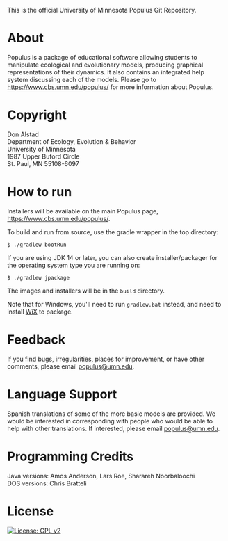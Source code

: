 This is the official University of Minnesota Populus Git Repository.

# About
Populus is a package of educational software allowing students to manipulate ecological and evolutionary models, producing graphical representations of their dynamics.  It also contains an integrated help system discussing each of the models.
Please go to https://www.cbs.umn.edu/populus/ for more information about Populus.

# Copyright
Don Alstad \
Department of Ecology, Evolution & Behavior \
University of Minnesota \
1987 Upper Buford Circle \
St. Paul, MN 55108-6097

# How to run
Installers will be available on the main Populus page, https://www.cbs.umn.edu/populus/.

To build and run from source, use the gradle wrapper in the top directory:

`$ ./gradlew bootRun`

If you are using JDK 14 or later, you can also create installer/packager for the
operating system type you are running on:

`$ ./gradlew jpackage`

The images and installers will be in the `build` directory.

Note that for Windows, you'll need to run `gradlew.bat` instead, and need to install [WiX](https://wixtoolset.org) to package.

# Feedback
If you find bugs, irregularities, places for improvement, or have other comments, please email populus@umn.edu.

# Language Support
Spanish translations of some of the more basic models are provided. We would be interested in corresponding with people who would be able to help with other translations.  If interested, please email populus@umn.edu.

# Programming Credits 
Java versions: Amos Anderson, Lars Roe, Sharareh Noorbaloochi \
DOS versions: Chris Bratteli

# License
[![License: GPL v2](https://img.shields.io/badge/License-GPL%20v2-blue.svg)](https://www.gnu.org/licenses/old-licenses/gpl-2.0.en.html)

